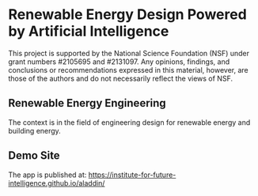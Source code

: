 # Renewable Energy Design Powered by Artificial Intelligence

This project is supported by the National Science Foundation (NSF) under grant numbers #2105695 and #2131097. Any opinions, findings, and conclusions or recommendations expressed in this material, however, are those of the authors and do not necessarily reflect the views of NSF.

## Renewable Energy Engineering

The context is in the field of engineering design for renewable energy and building energy.

## Demo Site

The app is published at: https://institute-for-future-intelligence.github.io/aladdin/

